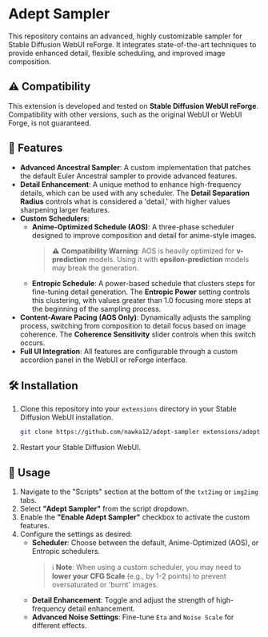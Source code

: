 # Adept Sampler

This repository contains an advanced, highly customizable sampler for Stable Diffusion WebUI reForge. It integrates state-of-the-art techniques to provide enhanced detail, flexible scheduling, and improved image composition.

## ⚠️ Compatibility

This extension is developed and tested on **Stable Diffusion WebUI reForge**. Compatibility with other versions, such as the original WebUI or WebUI Forge, is not guaranteed.

## 🌟 Features

- **Advanced Ancestral Sampler**: A custom implementation that patches the default Euler Ancestral sampler to provide advanced features.
- **Detail Enhancement**: A unique method to enhance high-frequency details, which can be used with any scheduler. The **Detail Separation Radius** controls what is considered a 'detail,' with higher values sharpening larger features.
- **Custom Schedulers**:
    - **Anime-Optimized Schedule (AOS)**: A three-phase scheduler designed to improve composition and detail for anime-style images.
      > ⚠️ **Compatibility Warning**: AOS is heavily optimized for **v-prediction** models. Using it with **epsilon-prediction** models may break the generation.
    - **Entropic Schedule**: A power-based schedule that clusters steps for fine-tuning detail generation. The **Entropic Power** setting controls this clustering, with values greater than 1.0 focusing more steps at the beginning of the sampling process.
- **Content-Aware Pacing (AOS Only)**: Dynamically adjusts the sampling process, switching from composition to detail focus based on image coherence. The **Coherence Sensitivity** slider controls when this switch occurs.
- **Full UI Integration**: All features are configurable through a custom accordion panel in the WebUI or reForge interface.

## 🛠️ Installation

1.  Clone this repository into your `extensions` directory in your Stable Diffusion WebUI installation.
    ```bash
    git clone https://github.com/nawka12/adept-sampler extensions/adept-sampler
    ```
2.  Restart your Stable Diffusion WebUI.

## 📖 Usage

1.  Navigate to the "Scripts" section at the bottom of the `txt2img` or `img2img` tabs.
2.  Select **"Adept Sampler"** from the script dropdown.
3.  Enable the **"Enable Adept Sampler"** checkbox to activate the custom features.
4.  Configure the settings as desired:
    - **Scheduler**: Choose between the default, Anime-Optimized (AOS), or Entropic schedulers.
      > ℹ️ **Note**: When using a custom scheduler, you may need to **lower your CFG Scale** (e.g., by 1-2 points) to prevent oversaturated or 'burnt' images.
    - **Detail Enhancement**: Toggle and adjust the strength of high-frequency detail enhancement.
    - **Advanced Noise Settings**: Fine-tune `Eta` and `Noise Scale` for different effects. 